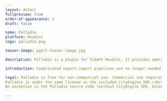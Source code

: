 ```yaml
---
layout: detail
fullpreview: true
order-of-appearance: 1
draft: false

name: Palladio
platform: Houdini
logo: palladio.png

teaser-image: pyprt-teaser-image.jpg

description: Palladio is a plugin for SideFX Houdini. It provides operator nodes which enable the execution of CityEngine ‘rules’ within Houdini networks. Therefore, a 3D environment artist does not have to leave their familiar Houdini toolset anymore to make use of CityEngine’s procedural modeling power.

introduction: Complicated export-import pipelines are no longer needed, which also means that the procedural building models do not need to be “baked” anymore. The buildings stay procedural during the entire modeling workflow (optionally even at render time). Consequently, the 3D environment artist can change the height, style and appearance of buildings easily with a parametric interface at any point during production.</br>Palladio requires Rule Packages (RPK) as input, which are authored in CityEngine. An RPK includes assets and a CGA rule file which encodes an architectural style. Comprehensive RPK examples are available below and can be used “out-of-the-box” in Palladio. More examples for CGA rule files can be found in the CityEngine tutorials.</br>Palladio is well suited for managing the procedural generation of architectural 3D content in digital sets. However, Palladio is restricted to the procedural generation of single buildings / objects. Palladio does not include the city layouting and street network editing tools of CityEngine i.e. the rich CityEngine toolset to design a city from scratch (or based on geographic data) is still needed.

legal: Palladio is free for non-commercial use. Commercial use requires at least one commercial license of the latest CityEngine version installed in the organization. No redistribution is allowed.</br></br>
Palladio is under the same license as the included CityEngine SDK.</br></br>
An exception is the Palladio source code (without CityEngine SDK, binaries, or object code), which is licensed under the Apache License, Version 2.0 (the “License”); you may not use this work except in compliance with the License. You may obtain a copy of the License at http://www.apache.org/licenses/LICENSE-2.0.</br></br>The “Favela” example data is copyrighted by vrbn studios. Please contact ​info@vrbn.io for commercial licensing options.

---
```

